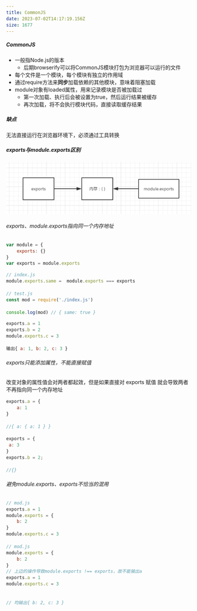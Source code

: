 ```yaml
---
title: CommonJS
date: 2023-07-02T14:17:19.156Z
size: 1677
---
```

##### CommonJS

- 一般指Node.js的版本
  - 后期browserify可以将CommonJS模块打包为浏览器可以运行的文件
- 每个文件是一个模块，每个模块有独立的作用域
- 通过require方法来**同步**加载依赖的其他模块，意味着阻塞加载
- module对象有loaded属性，用来记录模块是否被加载过
  - 第一次加载、执行后会被设置为true，然后运行结果被缓存
  - 再次加载，将不会执行模块代码，直接读取缓存结果

##### 缺点

无法直接运行在浏览器环境下，必须通过工具转换

##### exports与module.exports区别
![diff](../../public/js/exports.png)
###### exports、module.exports指向同一个内存地址
```javascript
var module = {
	exports: {}
}
var exports = module.exports
```

```javascript
// index.js
module.exports.same =  module.exports === exports

// test.js
const mod = require('./index.js')

console.log(mod) // { same: true }
```

```javascript
exports.a = 1
exports.b = 2
module.exports.c = 3

输出{ a: 1, b: 2, c: 3 }
```

###### exports只能添加属性，不能直接赋值

改变对象的属性值会对两者都起效，但是如果直接对 exports 赋值 就会导致两者不再指向同一个内存地址

```javascript
exports.a = {
	a: 1
}

//{ a: { a: 1 } }

exports = {
 a: 3
}
exports.b = 2;

//{}
```

###### 避免module.exports、exports不恰当的混用

```javascript
// mod.js
exports.a = 1
module.exports = {
    b: 2
}
module.exports.c = 3

// mod.js
module.exports = {
    b: 2
}
// 上边的操作导致module.exports !== exports，故不能输出a
exports.a = 1
module.exports.c = 3


// 均输出{ b: 2, c: 3 }
```

